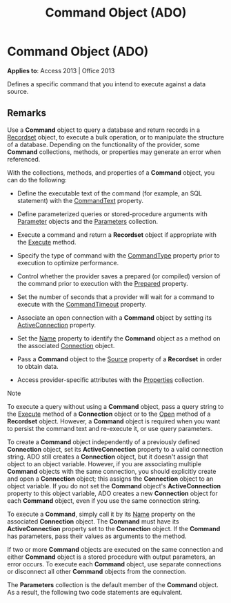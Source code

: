 ﻿---
title: Command Object (ADO)
TOCTitle: Command Object (ADO)
ms:assetid: 64f4ef03-f858-c004-b891-0c96d13a5e6e
ms:mtpsurl: https://msdn.microsoft.com/library/JJ249389(v=office.15)
ms:contentKeyID: 48545303
ms.date: 09/18/2015
mtps_version: v=office.15
f1_keywords:
- ado210.chm1231106
f1_categories:
- Office.Version=v15
---

# Command Object (ADO)


**Applies to**: Access 2013 | Office 2013

Defines a specific command that you intend to execute against a data source.

## Remarks

Use a **Command** object to query a database and return records in a [Recordset](recordset-object-ado.md) object, to execute a bulk operation, or to manipulate the structure of a database. Depending on the functionality of the provider, some **Command** collections, methods, or properties may generate an error when referenced.

With the collections, methods, and properties of a **Command** object, you can do the following:

  - Define the executable text of the command (for example, an SQL statement) with the [CommandText](commandtext-property-ado.md) property.

  - Define parameterized queries or stored-procedure arguments with [Parameter](parameter-object-ado.md) objects and the [Parameters](parameters-collection-ado.md) collection.

  - Execute a command and return a **Recordset** object if appropriate with the [Execute](https://msdn.microsoft.com/library/jj248785\(v=office.15\)) method.

  - Specify the type of command with the [CommandType](commandtype-property-ado.md) property prior to execution to optimize performance.

  - Control whether the provider saves a prepared (or compiled) version of the command prior to execution with the [Prepared](prepared-property-ado.md) property.

  - Set the number of seconds that a provider will wait for a command to execute with the [CommandTimeout](commandtimeout-property-ado.md) property.

  - Associate an open connection with a **Command** object by setting its [ActiveConnection](activeconnection-property-ado.md) property.

  - Set the [Name](name-property-ado.md) property to identify the **Command** object as a method on the associated [Connection](connection-object-ado.md) object.

  - Pass a **Command** object to the [Source](source-property-ado-recordset.md) property of a **Recordset** in order to obtain data.

  - Access provider-specific attributes with the [Properties](properties-collection-ado.md) collection.


> [!NOTE]
> <P>To execute a query without using a <STRONG>Command</STRONG> object, pass a query string to the <A href="https://msdn.microsoft.com/library/jj249832(v=office.15)">Execute</A> method of a <STRONG>Connection</STRONG> object or to the <A href="open-method-ado-recordset.md">Open</A> method of a <STRONG>Recordset</STRONG> object. However, a <STRONG>Command</STRONG> object is required when you want to persist the command text and re-execute it, or use query parameters.</P>



To create a **Command** object independently of a previously defined **Connection** object, set its **ActiveConnection** property to a valid connection string. ADO still creates a **Connection** object, but it doesn't assign that object to an object variable. However, if you are associating multiple **Command** objects with the same connection, you should explicitly create and open a **Connection** object; this assigns the **Connection** object to an object variable. If you do not set the **Command** object's **ActiveConnection** property to this object variable, ADO creates a new **Connection** object for each **Command** object, even if you use the same connection string.

To execute a **Command**, simply call it by its [Name](name-property-ado.md) property on the associated **Connection** object. The **Command** must have its **ActiveConnection** property set to the **Connection** object. If the **Command** has parameters, pass their values as arguments to the method.

If two or more **Command** objects are executed on the same connection and either **Command** object is a stored procedure with output parameters, an error occurs. To execute each **Command** object, use separate connections or disconnect all other **Command** objects from the connection.

The **Parameters** collection is the default member of the **Command** object. As a result, the following two code statements are equivalent.


